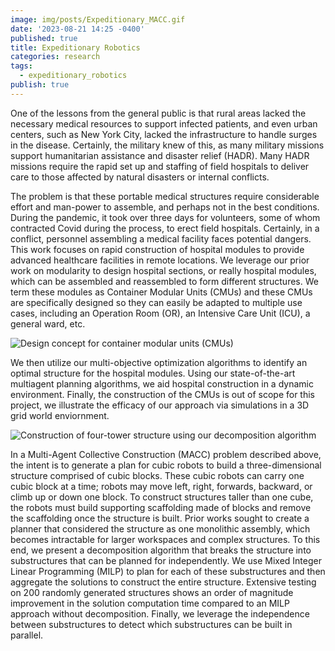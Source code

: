 ```yaml
---
image: img/posts/Expeditionary_MACC.gif
date: '2023-08-21 14:25 -0400'
published: true
title: Expeditionary Robotics
categories: research
tags:
  - expeditionary_robotics
publish: true
---
```

One of the lessons from the general public is that rural areas lacked the necessary medical resources to support infected patients, and even urban centers, such as New York City, lacked the infrastructure to handle surges in the disease. Certainly, the military knew of this, as many military missions support humanitarian assistance and disaster relief (HADR). Many HADR missions require the rapid set up and staffing of field hospitals to deliver care to those affected by natural disasters or internal conflicts. 

The problem is that these portable medical structures require considerable effort and man-power to assemble, and perhaps not in the best conditions. During the pandemic, it took over three days for volunteers, some of whom contracted Covid during the process, to erect field hospitals. Certainly, in a conflict, personnel assembling a medical facility faces potential dangers. This work focuses on rapid construction of hospital modules to provide advanced healthcare facilities in remote locations. We leverage our prior work on modularity to design hospital sections, or really hospital modules, which can be assembled and reassembled to form different structures. We term these modules as Container Modular Units (CMUs) and these CMUs are specifically designed so they can easily be adapted to multiple use cases, including an Operation Room (OR), an Intensive Care Unit (ICU), a general ward, etc. 

![Design concept for container modular units (CMUs)]({{site.baseurl}}/img/posts/Expeditionary_CMUs.jpg)

We then utilize our multi-objective optimization algorithms to identify an optimal structure for the hospital modules. Using our state-of-the-art multiagent planning algorithms, we aid hospital construction in a dynamic environment. Finally, the construction of the CMUs is out of scope for this project, we illustrate the efficacy of our approach via simulations in a 3D grid world enviornment. 

![Construction of four-tower structure using our decomposition algorithm]({{site.baseurl}}/img/posts/Expeditionary_MACC.gif)

In a Multi-Agent Collective Construction (MACC) problem described above, the intent is to generate a plan for cubic robots to build a three-dimensional structure comprised of cubic blocks. These cubic robots can carry one cubic block at a time; robots may move left, right, forwards, backward, or climb up or down one block. To construct structures taller than one cube, the robots must build supporting scaffolding made of blocks and remove the scaffolding once the structure is built. Prior works sought to create a planner that considered the structure as one monolithic assembly, which becomes intractable for larger workspaces and complex structures. To this end, we present a decomposition algorithm that breaks the structure into substructures that can be planned for independently. We use Mixed Integer Linear Programming (MILP) to plan for each of these substructures and then aggregate the solutions to construct the entire structure. Extensive testing on 200 randomly generated structures shows an order of magnitude improvement in the solution computation time compared to an MILP approach without decomposition. Finally, we leverage the independence between substructures to detect which substructures can be built in parallel. 
